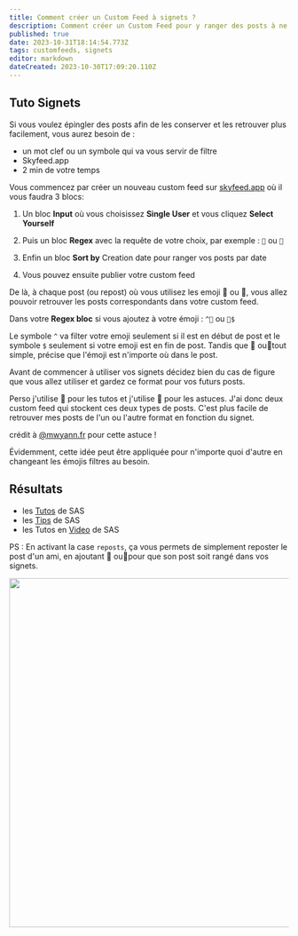 ```yaml
---
title: Comment créer un Custom Feed à signets ?
description: Comment créer un Custom Feed pour y ranger des posts à ne pas oublier, bref des signets ?
published: true
date: 2023-10-31T18:14:54.773Z
tags: customfeeds, signets
editor: markdown
dateCreated: 2023-10-30T17:09:20.110Z
---
```


## Tuto Signets
Si vous voulez épingler des posts afin de les conserver et les retrouver plus facilement, vous aurez besoin de :
- un mot clef ou un symbole qui va vous servir de filtre
- Skyfeed.app
- 2 min de votre temps

Vous commencez par créer un nouveau custom feed sur [skyfeed.app](https://skyfeed.app) où il vous faudra 3 blocs:
1. Un bloc **Input** où vous choisissez **Single User** et vous cliquez **Select Yourself**

1. Puis un bloc **Regex** avec la requête de votre choix, par exemple : ```📌``` ou ```📍```
1. Enfin un bloc **Sort by** Creation date pour ranger vos posts par date
1. Vous pouvez ensuite publier votre custom feed

De là, à chaque post (ou repost) où vous utilisez les emoji **📍** ou **📌**, vous allez pouvoir retrouver les posts correspondants dans votre custom feed.

Dans votre **Regex bloc** si vous ajoutez à votre  émoji : `^📌` ou `📍$` 

Le symbole `^` va filter votre emoji seulement si il est en début de post et le symbole `$` seulement si votre emoji est en fin de post. Tandis que 📌 ou📍tout simple, précise que l'émoji est n'importe où dans le post. 

Avant de commencer à utiliser vos signets décidez bien du cas de figure que vous allez utiliser et gardez ce format pour vos futurs posts.

Perso j'utilise 📌 pour les tutos et j'utilise 📍 pour les astuces. J'ai donc deux custom feed qui stockent ces deux types de posts. C'est plus facile de retrouver mes posts de l'un ou l'autre format en fonction du signet.  

crédit à [@mwyann.fr](https://bsky.app/profile/mwyann.fr/post/3k6if56hw4a23) pour cette astuce !

Évidemment, cette idée peut être appliquée pour n'importe quoi d'autre en changeant les émojis filtres au besoin. 

## Résultats

- les [Tutos](https://bsky.app/profile/did:plc:gc7pqgc337bwj2n5mbnkixzk/feed/aaag5kwutsasc) de SAS
- les [Tips](https://bsky.app/profile/did:plc:gc7pqgc337bwj2n5mbnkixzk/feed/aaag5kgzth6vc) de SAS
- les Tutos en [Video](https://bsky.app/profile/did:plc:gc7pqgc337bwj2n5mbnkixzk/feed/aaalfypz5ueak) de SAS

PS : En activant la case `reposts`, ça vous permets de simplement reposter le post d'un ami, en ajoutant 📌 ou📍pour que son post soit rangé dans vos signets. 

<img src="https://saskeets.micro.blog/uploads/2023/2023-09-03-14-41.jpg" width="600" height="629" alt="">
